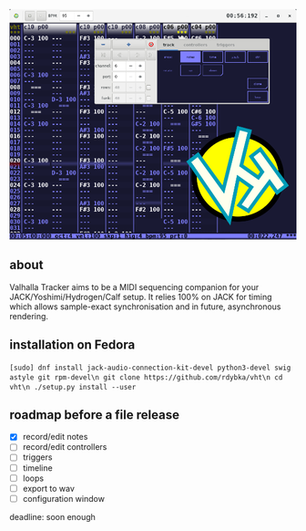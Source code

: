 ![vht header](/data/vht_header.png)
## about
Valhalla Tracker aims to be a MIDI sequencing companion for your
JACK/Yoshimi/Hydrogen/Calf setup. It relies 100% on JACK for timing
which allows sample-exact synchronisation and in future, 
asynchronous rendering.

## installation on Fedora
`[sudo] dnf install jack-audio-connection-kit-devel python3-devel swig astyle git rpm-devel\n
git clone https://github.com/rdybka/vht\n
cd vht\n
./setup.py install --user`

## roadmap before a file release
- [x] record/edit notes
- [ ] record/edit controllers
- [ ] triggers
- [ ] timeline
- [ ] loops
- [ ] export to wav
- [ ] configuration window

deadline: soon enough
